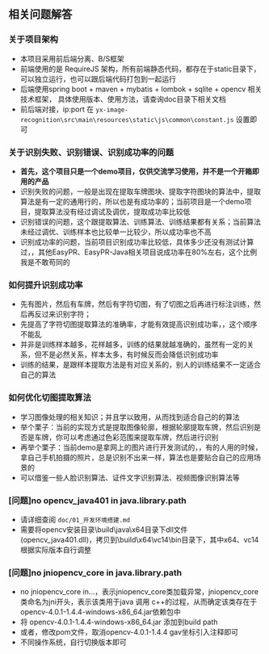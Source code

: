 ## 相关问题解答

### 关于项目架构
- 本项目采用前后端分离、B/S框架
- 前端使用的是 RequireJS 架构，所有前端静态代码，都存在于static目录下，可以独立运行，也可以跟后端代码打包到一起运行
- 后端使用spring boot + maven + mybatis + lombok + sqlite + opencv 相关技术框架， 具体使用版本、使用方法，请查询doc目录下相关文档
- 前后端对接，ip:port 在 `yx-image-recognition\src\main\resources\static\js\common\constant.js` 设置即可

### 关于识别失败、识别错误、识别成功率的问题
- **首先，这个项目只是一个demo项目，仅供交流学习使用，并不是一个开箱即用的产品**
- 识别失败的问题，一般是出现在提取车牌图块、提取字符图块的算法中，提取算法是有一定的通用行的，所以也是有成功率的；当前项目是一个demo项目，提取算法没有经过调试及调优，提取成功率比较低
- 识别错误的问题，这个跟提取算法、训练算法、训练结果都有关系；当前算法未经过调优、训练样本也比较单一比较少，所以成功率也不高
- 识别成功率的问题，当前项目识别成功率比较低，具体多少还没有测试计算过，，其他EasyPR、EasyPR-Java相关项目说成功率在80%左右，这个比例我是不敢苟同的

### 如何提升识别成功率
- 先有图片，然后有车牌，然后有字符切图，有了切图之后再进行标注训练，然后再反过来识别字符；
- 先提高了字符切图提取算法的准确率，才能有效提高识别成功率，，这个顺序不能乱
- 并非是训练样本越多，花样越多，训练的结果就越准确的，虽然有一定的关系，但不是必然关系，样本太多，有时候反而会降低识别成功率
- 训练的结果，是跟样本提取方法是有对应关系的，别人的训练结果不一定适合自己的算法

### 如何优化切图提取算法
- 学习图像处理的相关知识；并且学以致用，从而找到适合自己的的算法
- 举个栗子：当前的实现方式是提取图像轮廓，根据轮廓提取车牌，然后识别是否是车牌，你可以考虑通过色彩范围来提取车牌，然后进行识别
- 再举个栗子：当前demo是拿网上的图片进行开发测试的，，有的人用的时候，拿自己手机拍摄的照片，总是识别不出来一样，算法也是要贴合自己的应用场景的
- 可以借鉴一些人脸识别算法、证件文字识别算法、视频图像识别算法等

### [问题]no opencv_java401 in java.library.path
- 请详细查阅 `doc/01_开发环境搭建.md`
- 需要将opencv安装目录\build\java\x64目录下dll文件(opencv_java401.dll)，拷贝到\build\x64\vc14\bin目录下，其中x64、vc14根据实际版本自行调整

### [问题]no jniopencv_core in java.library.path
- no jniopencv_core in...，表示jniopencv_core类加载异常，jniopencv_core类命名为jni开头，表示该类用于java 调用 c++的过程，从而确定该类存在于 opencv-4.0.1-1.4.4-windows-x86_64.jar依赖包中
- 将 opencv-4.0.1-1.4.4-windows-x86_64.jar 添加到build path
- 或者，修改pom文件，取消opencv-4.0.1-1.4.4 gav坐标引入注释即可
- 不同操作系统，自行切换版本即可



